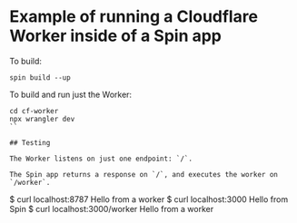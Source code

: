 # Example of running a Cloudflare Worker inside of a Spin app

To build:

```
spin build --up
```

To build and run just the Worker:

```
cd cf-worker
npx wrangler dev
``

## Testing

The Worker listens on just one endpoint: `/`.

The Spin app returns a response on `/`, and executes the worker on `/worker`.

```
$ curl localhost:8787
Hello from a worker
$ curl localhost:3000
Hello from Spin
$ curl localhost:3000/worker
Hello from a worker
```
